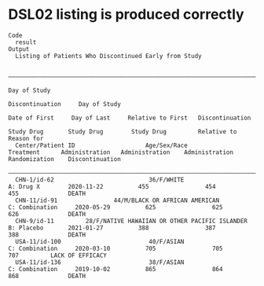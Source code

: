 # DSL02 listing is produced correctly

    Code
      result
    Output
      Listing of Patients Who Discontinued Early from Study
      
      ——————————————————————————————————————————————————————————————————————————————————————————————————————————————————————————————————————————————————————————————————————————————
                                                                                                                                Day of Study                                        
                                                                                                                               Discontinuation     Day of Study                     
                                                                                            Date of First     Day of Last     Relative to First   Discontinuation                   
                                                                                              Study Drug       Study Drug        Study Drug         Relative to        Reason for   
      Center/Patient ID                    Age/Sex/Race                      Treatment      Administration   Administration    Administration      Randomization    Discontinuation 
      ——————————————————————————————————————————————————————————————————————————————————————————————————————————————————————————————————————————————————————————————————————————————
      CHN-1/id-62                           36/F/WHITE                       A: Drug X        2020-11-22          455                454                455              DEATH      
      CHN-11/id-91                44/M/BLACK OR AFRICAN AMERICAN           C: Combination     2020-05-29          625                625                626              DEATH      
      CHN-9/id-11         28/F/NATIVE HAWAIIAN OR OTHER PACIFIC ISLANDER     B: Placebo       2021-01-27          388                387                388              DEATH      
      USA-11/id-100                         40/F/ASIAN                     C: Combination     2020-03-10          705                705                707         LACK OF EFFICACY
      USA-11/id-136                         38/F/ASIAN                     C: Combination     2019-10-02          865                864                868              DEATH      


